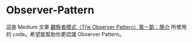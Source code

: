 # Observer-Pattern

這是 Medium 文章 [觀察者模式（The Observer Pattern）第一節：簡介](https://medium.com/@leville0914/%E8%A7%80%E5%AF%9F%E8%80%85%E6%A8%A1%E5%BC%8F-the-observer-pattern-%E7%AC%AC%E4%B8%80%E7%AF%80-%E7%B0%A1%E4%BB%8B-a7bf89240cba) 所使用的 code。希望能幫助你更認識 Observer Pattern。
